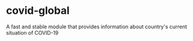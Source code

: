 # covid-global
A fast and stable module that provides information about country's current situation of COVID-19
